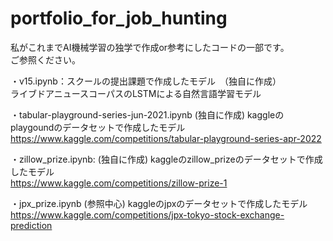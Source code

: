 # portfolio_for_job_hunting
私がこれまでAI機械学習の独学で作成or参考にしたコードの一部です。  
ご参照ください。  

・v15.ipynb：スクールの提出課題で作成したモデル　（独自に作成）  
  ライブドアニュースコーパスのLSTMによる自然言語学習モデル  
  
・tabular-playground-series-jun-2021.ipynb  (独自に作成)
  kaggleのplaygoundのデータセットで作成したモデル  
  https://www.kaggle.com/competitions/tabular-playground-series-apr-2022  
  
・zillow_prize.ipynb:  (独自に作成)
  kaggleのzillow_prizeのデータセットで作成したモデル  
  https://www.kaggle.com/competitions/zillow-prize-1  
  
・jpx_prize.ipynb  (参照中心)
  kaggleのjpxのデータセットで作成したモデル  
  https://www.kaggle.com/competitions/jpx-tokyo-stock-exchange-prediction
  
